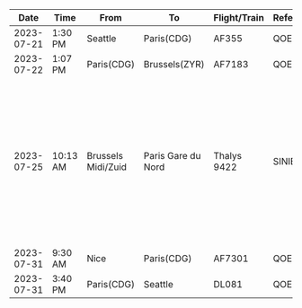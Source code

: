 |Date|Time|From|To|Flight/Train|Reference|Website|Credentials|QRCode|
|-|-|-|-|-|-|-|-|-|
|2023-07-21|1:30 PM|Seattle|Paris(CDG)|AF355|QOE7KO|www.airfrance.us|email park@year|
|2023-07-22|1:07 PM|Paris(CDG)|Brussels(ZYR)|AF7183|QOE7KO|www.airfrance.us|email park@year|
|2023-07-25|10:13 AM|Brussels Midi/Zuid|Paris Gare du Nord|Thalys 9422|SINIBG|www.sncf-connect.com|email park@year|<img width="145" alt="image" src="https://github.com/amitdey1987/travel/assets/35510446/c9c671e0-36ff-4878-8ceb-c6423ade7fd7"> <img width="149" alt="image" src="https://github.com/amitdey1987/travel/assets/35510446/6abacea2-9dff-4f8c-904e-55bbac656923">|
|2023-07-31|9:30 AM|Nice|Paris(CDG)|AF7301|QOE7KO|www.airfrance.us|email park@year|
|2023-07-31|3:40 PM|Paris(CDG)|Seattle|DL081|QOE7KO|www.airfrance.us|email park@year|

